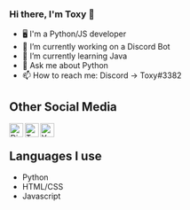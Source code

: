 ### Hi there, I'm Toxy 👋
<!-- [![alt text][1.1]][1]-->


- 🖥 I'm a Python/JS developer
- 🔭 I’m currently working on a Discord Bot
- 🌱 I’m currently learning Java
- 💬 Ask me about Python 
- 📫 How to reach me: Discord -> Toxy#3382

## Other Social Media
[<img align="left" alt="Discord" width="25px" src="https://user-images.githubusercontent.com/74461477/113577871-3e1bdd00-9622-11eb-82ce-372ae22d61c5.png"/>][discord]
[<img align="left" alt="Twitter" width="25px" src="https://user-images.githubusercontent.com/74461477/113577904-4d028f80-9622-11eb-9e3e-3ce07768bff7.png"/>][twitter]
[<img align="left" alt="YouTube" width="25px" src="https://user-images.githubusercontent.com/74461477/113577922-57248e00-9622-11eb-90dd-b75cd891fa67.png"/>][youtube]

<br>

## Languages I use
- Python
- HTML/CSS
- Javascript



[discord]: https://discord.gg/YS84Gq5
[Twitter]: https://twitter.com/KaiserYao
[youtube]: https://www.youtube.com/channel/UCOq1228qgZMQrN6a9TRjGcg


<!--
![001-discord](https://user-images.githubusercontent.com/74461477/113577871-3e1bdd00-9622-11eb-82ce-372ae22d61c5.png)
![002-twitter](https://user-images.githubusercontent.com/74461477/113577904-4d028f80-9622-11eb-9e3e-3ce07768bff7.png)
![003-youtube](https://user-images.githubusercontent.com/74461477/113577922-57248e00-9622-11eb-90dd-b75cd891fa67.png)
-->
